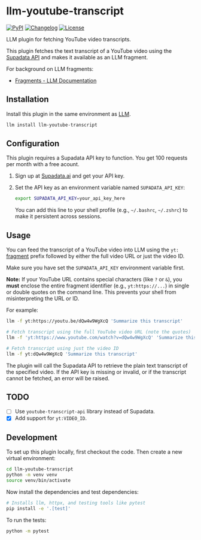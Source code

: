 # llm-youtube-transcript

[![PyPI](https://img.shields.io/pypi/v/llm-youtube-transcript.svg)](https://pypi.org/project/llm-youtube-transcript/)
[![Changelog](https://img.shields.io/github/v/release/saeedesmaili/llm-youtube-transcript?include_prereleases&label=changelog)](https://github.com/saeedesmaili/llm-youtube-transcript/releases)
[![License](https://img.shields.io/badge/license-Apache%202.0-blue.svg)](https://github.com/saeedesmaili/llm-youtube-transcript/blob/main/LICENSE)

LLM plugin for fetching YouTube video transcripts.

This plugin fetches the text transcript of a YouTube video using the [Supadata API](https://supadata.ai/documentation/youtube/get-transcript) and makes it available as an LLM fragment.

For background on LLM fragments:

- [Fragments - LLM Documentation](https://llm.datasette.io/en/stable/fragments.html)

## Installation

Install this plugin in the same environment as [LLM](https://llm.datasette.io/).

```bash
llm install llm-youtube-transcript
```

## Configuration

This plugin requires a Supadata API key to function. You get 100 requests per month with a free acount.

1.  Sign up at [Supadata.ai](https://supadata.ai/) and get your API key.
2.  Set the API key as an environment variable named `SUPADATA_API_KEY`:

    ```bash
    export SUPADATA_API_KEY=your_api_key_here
    ```

    You can add this line to your shell profile (e.g., `~/.bashrc`, `~/.zshrc`) to make it persistent across sessions.

## Usage

You can feed the transcript of a YouTube video into LLM using the `yt:` [fragment](https://llm.datasette.io/en/stable/fragments.html) prefix followed by either the full video URL or just the video ID.

Make sure you have set the `SUPADATA_API_KEY` environment variable first.

**Note:** If your YouTube URL contains special characters (like `?` or `&`), you **must** enclose the entire fragment identifier (e.g., `yt:https://...`) in single or double quotes on the command line. This prevents your shell from misinterpreting the URL or ID.

For example:

```bash
llm -f yt:https://youtu.be/dQw4w9WgXcQ 'Summarize this transcript'

# Fetch transcript using the full YouTube video URL (note the quotes)
llm -f 'yt:https://www.youtube.com/watch?v=dQw4w9WgXcQ' 'Summarize this transcript'

# Fetch transcript using just the video ID
llm -f yt:dQw4w9WgXcQ 'Summarize this transcript'
```

The plugin will call the Supadata API to retrieve the plain text transcript of the specified video. If the API key is missing or invalid, or if the transcript cannot be fetched, an error will be raised.

## TODO

- [ ] Use `youtube-transcript-api` library instead of Supadata.
- [x] Add support for `yt:VIDEO_ID`.

## Development

To set up this plugin locally, first checkout the code. Then create a new virtual environment:

```bash
cd llm-youtube-transcript
python -m venv venv
source venv/bin/activate
```

Now install the dependencies and test dependencies:

```bash
# Installs llm, httpx, and testing tools like pytest
pip install -e '.[test]'
```

To run the tests:

```bash
python -m pytest
```
